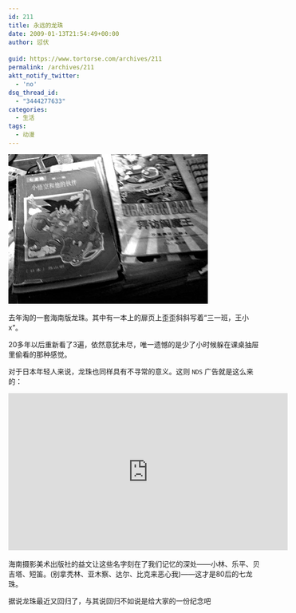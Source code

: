 ```yaml
---
id: 211
title: 永远的龙珠
date: 2009-01-13T21:54:49+00:00
author: 愆伏

guid: https://www.tortorse.com/archives/211
permalink: /archives/211
aktt_notify_twitter:
  - 'no'
dsq_thread_id:
  - "3444277633"
categories:
  - 生活
tags:
  - 动漫
---
```

![dragonball](/wp-content/uploads/2009/01/dragonball.jpg)

去年淘的一套海南版龙珠。其中有一本上的扉页上歪歪斜斜写着“三一班，王小x”。

20多年以后重新看了3遍，依然意犹未尽，唯一遗憾的是少了小时候躲在课桌抽屉里偷看的那种感觉。

对于日本年轻人来说，龙珠也同样具有不寻常的意义。这则 `NDS` 广告就是这么来的：

<iframe width="560" height="315" src="https://www.youtube.com/embed/t0_cd1OcywY" frameborder="0" allow="autoplay; encrypted-media" allowfullscreen></iframe>

海南摄影美术出版社的益文让这些名字刻在了我们记忆的深处——小林、乐平、贝吉塔、短笛。(别拿秃林、亚木察、达尔、比克来恶心我)——这才是80后的七龙珠。

据说龙珠最近又回归了，与其说回归不如说是给大家的一份纪念吧
